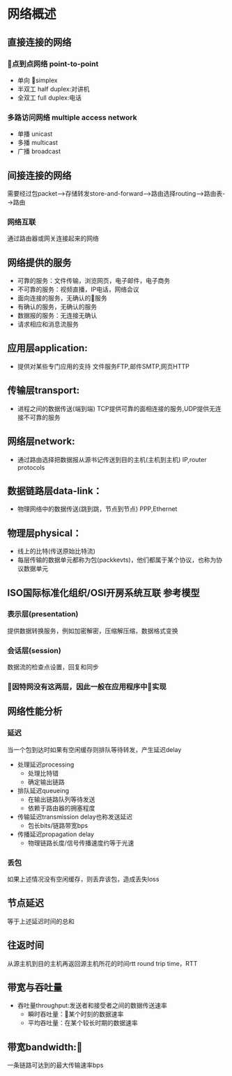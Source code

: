 # 网络概述
## 直接连接的网络
### 点到点网络 point-to-point
- 单向 simplex 
- 半双工 half duplex:对讲机
- 全双工 full duplex:电话
### 多路访问网络 multiple access network
- 单播 unicast
- 多播 multicast
- 广播 broadcast
## 间接连接的网络
需要经过包packet-->存储转发store-and-forward-->路由选择routing-->路由表-->路由
### 网络互联
通过路由器或网关连接起来的网络
## 网络提供的服务
- 可靠的服务：文件传输，浏览网页，电子邮件，电子商务
- 不可靠的服务：视频直播，IP电话，网络会议
- 面向连接的服务，无确认的服务
- 有确认的服务，无确认的服务
- 数据报的服务：无连接无确认
- 请求相应和消息流服务


## 应用层application:
- 提供对某些专门应用的支持 文件服务FTP,邮件SMTP,网页HTTP

## 传输层transport:
  - 进程之间的数据传送(端到端) TCP提供可靠的面相连接的服务,UDP提供无连接不可靠的服务
## 网络层network:
  - 通过路由选择把数据报从源书记传送到目的主机(主机到主机) IP,router protocols
## 数据链路层data-link：
  - 物理网络中的数据传送(跳到跳，节点到节点) PPP,Ethernet
## 物理层physical：
  - 线上的比特(传送原始比特流) 
  - 每层传输的数据单元都称为包(packkevts)，他们都属于某个协议，也称为协议数据单元
## ISO国际标准化组织/OSI开房系统互联 参考模型
### 表示层(presentation)
提供数据转换服务，例如加密解密，压缩解压缩，数据格式变换
 ### 会话层(session)
 数据流的检查点设置，回复和同步
 ### 因特网没有这两层，因此一般在应用程序中实现

## 网络性能分析
### 延迟 
  当一个包到达时如果有空闲缓存则排队等待转发，产生延迟delay
- 处理延迟processing
  - 处理比特错
  - 确定输出链路
- 排队延迟queueing
  - 在输出链路队列等待发送
  - 依赖于路由器的拥塞程度
- 传输延迟transmission delay也称发送延迟
  - 包长bits/链路带宽bps
- 传播延迟propagation delay
   - 物理链路长度/信号传播速度约等于光速 
### 丢包 
如果上述情况没有空闲缓存，则丢弃该包，造成丢失loss
## 节点延迟
等于上述延迟时间的总和
## 往返时间
从源主机到目的主机再返回源主机所花的时间rtt round trip time，RTT
## 带宽与吞吐量
- 吞吐量throughput:发送者和接受者之间的数据传送速率
  - 瞬时吞吐量：某个时刻的数据速率
  - 平均吞吐量：在某个较长时期的数据速率
## 带宽bandwidth:
一条链路可达到的最大传输速率bps